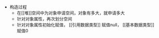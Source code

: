 - 构造过程
	- 在[[堆]]空间中为对象申请空间，对象有多大，就申请多大
	- 针对对象属性，再次划分空间
	- 针对对象属性初始化赋值， [[引用数据类型]] 赋值null， [[基本数据类型]] 赋值0